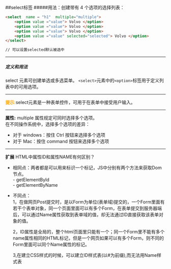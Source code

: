 ##select标签
#####用法：创建带有 4 个选项的选择列表：
```html
<select  name = "h1"  multiple="multiple">
	<option value ="value"> Volvo </option>
	<option value ="value"> Volvo </option>
	<option value ="value"> Volvo </option>
	<option value ="value" selected="selected"> Volvo </option>
</select>

// 可以设置selected默认被选中
```
<!--<font face="微软雅黑" color=blue size=5>我是黑体</font>-->


----------
##### 定义和用法
select 元素可创建单选或多选菜单。
`<select>`元素中的`<option>`标签用于定义列表中的可用选项。

----------
<font color=orange>**提示:**</font>select元素是一种表单控件，可用于在表单中接受用户输入。

----------

**属性:**
multiple 属性规定可同时选择多个选项。  
在不同操作系统中，选择多个选项的差异：
- 对于 windows：按住 Ctrl 按钮来选择多个选项 
- 对于 Mac：按住 command 按钮来选择多个选项 

----------
**扩展**
HTML中属性ID和属性NAME有何区别？
- 相同点：两者都是可以用来标识一个标记，JS中分别有两个方法来获取Dom节点。  
		- getElementById  
		- getElementByName  
		
- 不同点：  
    1，在做网页Post提交时，是以Form为单位(表单域)提交的，一个Form里面有若干个表单对象，同一个页面里面可以有多个Form，在表单提交到服务器端后，可以通过Name属性获取到表单域的值，却无法通过ID直接获取该表单对象的值。 

    2，ID属性是全局的，整个html页面里只能有一个；同一个Form里不能有多个name属性相同的HTML标记，但是一个网页如果可以有多个Form，则不同的Form里面可以同个Name属性的标记。  

    3,在建立CSS样式的时候，可以建立ID样式表(以#为前缀),而无法用Name样式表  









